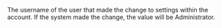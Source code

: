 The username of the user that made the change to settings within the account. If the system made the change, the value will be Administrator.

